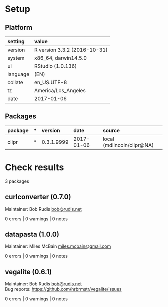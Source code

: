 # Setup

## Platform

|setting  |value                        |
|:--------|:----------------------------|
|version  |R version 3.3.2 (2016-10-31) |
|system   |x86_64, darwin14.5.0         |
|ui       |RStudio (1.0.136)            |
|language |(EN)                         |
|collate  |en_US.UTF-8                  |
|tz       |America/Los_Angeles          |
|date     |2017-01-06                   |

## Packages

|package |*  |version    |date       |source                     |
|:-------|:--|:----------|:----------|:--------------------------|
|clipr   |*  |0.3.1.9999 |2017-01-06 |local (mdlincoln/clipr@NA) |

# Check results
3 packages

## curlconverter (0.7.0)
Maintainer: Bob Rudis <bob@rudis.net>

0 errors | 0 warnings | 0 notes

## datapasta (1.0.0)
Maintainer: Miles McBain <miles.mcbain@gmail.com>

0 errors | 0 warnings | 0 notes

## vegalite (0.6.1)
Maintainer: Bob Rudis <bob@rudis.net>  
Bug reports: https://github.com/hrbrmstr/vegalite/issues

0 errors | 0 warnings | 0 notes

